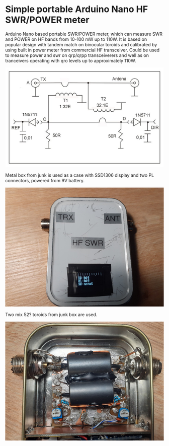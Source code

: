 # Simple portable Arduino Nano HF SWR/POWER meter
Arduino Nano based portable SWR/POWER meter, which can measure SWR and POWER on HF bands from 10-100 mW up to 110W. It is based on popular design with tandem match on binocular toroids and calibrated by using built in power meter from commercial HF transceiver. Could be used to measure power and swr on qrp/qrpp transceiverers and well as on tranceivers operating with qro levels up to approximately 110W.

![alt text](extras/images/tandem.jpg)

Metal box from junk is used as a case with SSD1306 display and two PL connectors, powered from 9V battery.

![alt text](extras/images/meter.jpg)

Two mix 52? toroids from junk box are used.

![alt text](extras/images/cores.jpg)

